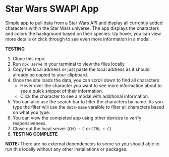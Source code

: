 # Star Wars SWAPI App

Simple app to pull data from a Star Wars API and display all currently added characters within the Star Wars universe. The app displays the characters and colors the background based on their species. Up hover, you can view more details or click through to see even more information in a modal.

**TESTING**

1. Clone this repo.
2. Run `npx serve` in your terminal to view the files locally.
3. Copy the local address or just paste the local address as it should already be copied to your clipboard.
4. Once the site loads the data, you can scroll down to find all characters
   - Hover over the character you want to see more information about to see a quick snippet of their information.
   - Click the character to see a modal with additional information.
5. You can also use the search bar to filter the characters by name. As you type the filter will use the `data-name` varaible to filter all characters based on what you type.
6. You can view the completed app using other devices to verify responsiveness.
7. Close out the local server (`CMD + C` or `CTRL + C`)
8. **TESTING COMPLETE**

**NOTE:** There are no external dependencies to serve so you should able to run this locally without any other installations or packages.
